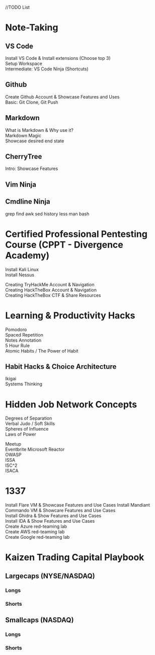 //TODO List

# Note-Taking
## VS Code
Install VS Code & Install extensions (Choose top 3)  
Setup Workspace  
Intermediate: VS Code Ninja (Shortcuts)

## Github
Create Github Account & Showcase Features and Uses  
Basic: Git Clone, Git Push

## Markdown
What is Markdown & Why use it?  
Markdown Magic  
Showcase desired end state

## CherryTree
Intro: Showcase Features

## Vim Ninja

## Cmdline Ninja
grep
find
awk
sed
history
less
man
bash

# Certified Professional Pentesting Course (CPPT - Divergence Academy)
Install Kali Linux  
Install Nessus  

Creating TryHackMe Account & Navigation  
Creating HackTheBox Account & Navigation  
Creating HackTheBox CTF & Share Resources  

# Learning & Productivity Hacks
Pomodoro  
Spaced Repetition  
Notes Annotation  
5 Hour Rule  
Atomic Habits / The Power of Habit

## Habit Hacks & Choice Architecture
Ikigai  
Systems Thinking

# Hidden Job Network Concepts
Degrees of Separation  
Verbal Judo / Soft Skills  
Spheres of Influence  
Laws of Power

Meetup  
Eventbrite 
Microsoft Reactor  
OWASP  
ISSA  
ISC^2  
ISACA

# 1337
Install Flare VM & Showcase Features and Use Cases 
Install Mandiant Commando VM & Showcare Features and Use Cases  
Install Ghidra & Show Features and Use Cases  
Install IDA & Show Features and Use Cases  
Create Azure red-teaming lab  
Create AWS red-teaming lab  
Create Google red-teaming lab  

# Kaizen Trading Capital Playbook

## Largecaps (NYSE/NASDAQ)

### Longs



### Shorts 


## Smallcaps (NASDAQ)

### Longs


### Shorts
